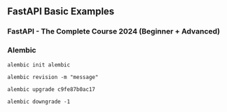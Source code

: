 ## FastAPI Basic Examples

### FastAPI - The Complete Course 2024 (Beginner + Advanced)

### Alembic

```
alembic init alembic
```

```
alembic revision -m "message"
```

```
alembic upgrade c9fe87b0ac17
```

```
alembic downgrade -1
```
